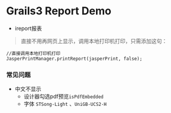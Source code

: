 # Grails3 Report Demo

* ireport报表


> 直接不用再网页上显示，调用本地打印机打印，只需添加这句：


```
//直接调用本地打印机打印
JasperPrintManager.printReport(jasperPrint, false);
```

### 常见问题
* 中文不显示
    * 设计器勾选pdf预览`isPdfEmbedded`
    * 字体 `STSong-Light` 、`UniGB-UCS2-H`
